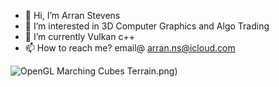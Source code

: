 - 👋 Hi, I’m Arran Stevens
- 👀 I’m interested in 3D Computer Graphics and Algo Trading
- 🌱 I’m currently Vulkan c++
- 📫 How to reach me? email@ arran.ns@icloud.com

![OpenGL Marching Cubes Terrain.png](https://github.com/NoodlePlexium/NoodlePlexium/blob/main/OpenGL%20Marching%20Cubes%20Terrain.png)) 
<!---
NoodlePlexium/NoodlePlexium is a ✨ special ✨ repository because its `README.md` (this file) appears on your GitHub profile.
You can click the Preview link to take a look at your changes.
--->
